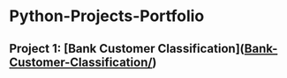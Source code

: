 # Python-Projects-Portfolio

## Project 1: [Bank Customer Classification]([Bank-Customer-Classification/](https://github.com/abdoul-gaye/Bank-Customer-Classification.git ))
<!-- https://github.com/abdoul-gaye/Bank-Customer-Classification.git -->
